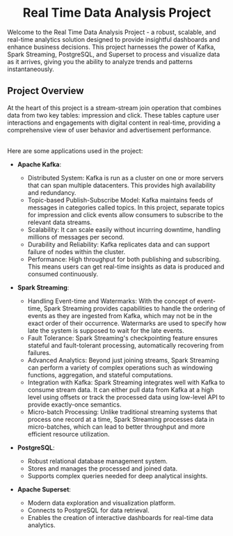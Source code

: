<h1 align="center">Real Time Data Analysis Project</h1>

Welcome to the Real Time Data Analysis Project - a robust, scalable, and real-time analytics solution designed to provide insightful dashboards and enhance business decisions. This project harnesses the power of Kafka, Spark Streaming, PostgreSQL, and Superset to process and visualize data as it arrives, giving you the ability to analyze trends and patterns instantaneously.

## Project Overview
At the heart of this project is a stream-stream join operation that combines data from two key tables: impression and click. These tables capture user interactions and engagements with digital content in real-time, providing a comprehensive view of user behavior and advertisement performance.

\
Here are some applications used in the project:
* **Apache Kafka**: 
    * Distributed System: Kafka is run as a cluster on one or more servers that can span multiple datacenters. This provides high availability and redundancy.
    * Topic-based Publish-Subscribe Model: Kafka maintains feeds of messages in categories called topics. In this project, separate topics for impression and click events allow consumers to subscribe to the relevant data streams.
    * Scalability: It can scale easily without incurring downtime, handling millions of messages per second.
    * Durability and Reliability: Kafka replicates data and can support failure of nodes within the cluster.
    * Performance: High throughput for both publishing and subscribing. This means users can get real-time insights as data is produced and consumed continuously.
* **Spark Streaming**:
    * Handling Event-time and Watermarks: With the concept of event-time, Spark Streaming provides capabilities to handle the ordering of events as they are ingested from Kafka, which may not be in the exact order of their occurrence. Watermarks are used to specify how late the system is supposed to wait for the late events.
    * Fault Tolerance: Spark Streaming's checkpointing feature ensures stateful and fault-tolerant processing, automatically recovering from failures.
    * Advanced Analytics: Beyond just joining streams, Spark Streaming can perform a variety of complex operations such as windowing functions, aggregation, and stateful computations.
    * Integration with Kafka: Spark Streaming integrates well with Kafka to consume stream data. It can either pull data from Kafka at a high level using offsets or track the processed data using low-level API to provide exactly-once semantics.
    * Micro-batch Processing: Unlike traditional streaming systems that process one record at a time, Spark Streaming processes data in micro-batches, which can lead to better throughput and more efficient resource utilization.

* **PostgreSQL**:
    * Robust relational database management system.
    * Stores and manages the processed and joined data.
    * Supports complex queries needed for deep analytical insights.

* **Apache Superset**:
    * Modern data exploration and visualization platform.
    * Connects to PostgreSQL for data retrieval.
    * Enables the creation of interactive dashboards for real-time data analytics.